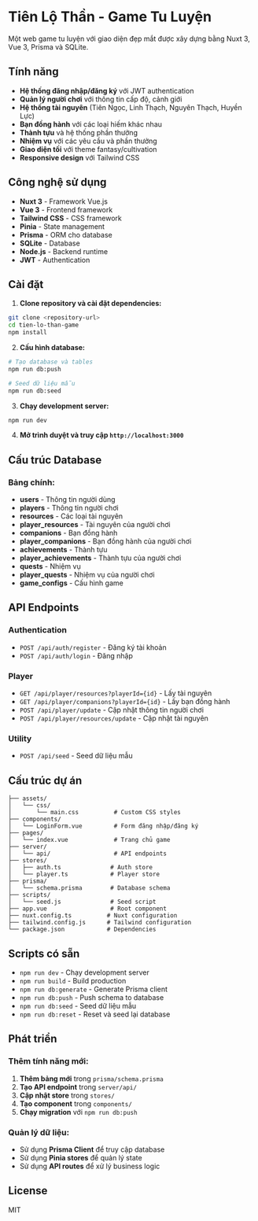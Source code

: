 # Tiên Lộ Thần - Game Tu Luyện

Một web game tu luyện với giao diện đẹp mắt được xây dựng bằng Nuxt 3, Vue 3, Prisma và SQLite.

## Tính năng

- **Hệ thống đăng nhập/đăng ký** với JWT authentication
- **Quản lý người chơi** với thông tin cấp độ, cảnh giới
- **Hệ thống tài nguyên** (Tiên Ngọc, Linh Thạch, Nguyên Thạch, Huyền Lực)
- **Bạn đồng hành** với các loại hiếm khác nhau
- **Thành tựu** và hệ thống phần thưởng
- **Nhiệm vụ** với các yêu cầu và phần thưởng
- **Giao diện tối** với theme fantasy/cultivation
- **Responsive design** với Tailwind CSS

## Công nghệ sử dụng

- **Nuxt 3** - Framework Vue.js
- **Vue 3** - Frontend framework
- **Tailwind CSS** - CSS framework
- **Pinia** - State management
- **Prisma** - ORM cho database
- **SQLite** - Database
- **Node.js** - Backend runtime
- **JWT** - Authentication

## Cài đặt

1. **Clone repository và cài đặt dependencies:**
```bash
git clone <repository-url>
cd tien-lo-than-game
npm install
```

2. **Cấu hình database:**
```bash
# Tạo database và tables
npm run db:push

# Seed dữ liệu mẫu
npm run db:seed
```

3. **Chạy development server:**
```bash
npm run dev
```

4. **Mở trình duyệt và truy cập `http://localhost:3000`**

## Cấu trúc Database

### Bảng chính:
- **users** - Thông tin người dùng
- **players** - Thông tin người chơi
- **resources** - Các loại tài nguyên
- **player_resources** - Tài nguyên của người chơi
- **companions** - Bạn đồng hành
- **player_companions** - Bạn đồng hành của người chơi
- **achievements** - Thành tựu
- **player_achievements** - Thành tựu của người chơi
- **quests** - Nhiệm vụ
- **player_quests** - Nhiệm vụ của người chơi
- **game_configs** - Cấu hình game

## API Endpoints

### Authentication
- `POST /api/auth/register` - Đăng ký tài khoản
- `POST /api/auth/login` - Đăng nhập

### Player
- `GET /api/player/resources?playerId={id}` - Lấy tài nguyên
- `GET /api/player/companions?playerId={id}` - Lấy bạn đồng hành
- `POST /api/player/update` - Cập nhật thông tin người chơi
- `POST /api/player/resources/update` - Cập nhật tài nguyên

### Utility
- `POST /api/seed` - Seed dữ liệu mẫu

## Cấu trúc dự án

```
├── assets/
│   └── css/
│       └── main.css          # Custom CSS styles
├── components/
│   └── LoginForm.vue         # Form đăng nhập/đăng ký
├── pages/
│   └── index.vue             # Trang chủ game
├── server/
│   └── api/                  # API endpoints
├── stores/
│   ├── auth.ts              # Auth store
│   └── player.ts            # Player store
├── prisma/
│   └── schema.prisma        # Database schema
├── scripts/
│   └── seed.js              # Seed script
├── app.vue                  # Root component
├── nuxt.config.ts          # Nuxt configuration
├── tailwind.config.js      # Tailwind configuration
└── package.json            # Dependencies
```

## Scripts có sẵn

- `npm run dev` - Chạy development server
- `npm run build` - Build production
- `npm run db:generate` - Generate Prisma client
- `npm run db:push` - Push schema to database
- `npm run db:seed` - Seed dữ liệu mẫu
- `npm run db:reset` - Reset và seed lại database

## Phát triển

### Thêm tính năng mới:

1. **Thêm bảng mới** trong `prisma/schema.prisma`
2. **Tạo API endpoint** trong `server/api/`
3. **Cập nhật store** trong `stores/`
4. **Tạo component** trong `components/`
5. **Chạy migration** với `npm run db:push`

### Quản lý dữ liệu:

- Sử dụng **Prisma Client** để truy cập database
- Sử dụng **Pinia stores** để quản lý state
- Sử dụng **API routes** để xử lý business logic

## License

MIT